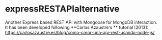 # expressRESTAPIalternative
Another Express based REST API with Mongoose for MongoDB interaction. It has been developed following **Carlos Azaustre's ** tutorial [2013]: https://carlosazaustre.es/blog/como-crear-una-api-rest-usando-node-js/
 
